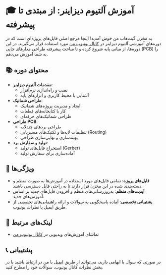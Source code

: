 
# 🎓 آموزش آلتیوم دیزاینر: از مبتدی تا پیشرفته

به مخزن گیت‌هاب من خوش آمدید! اینجا مرجع اصلی فایل‌های پروژه‌ای است که در دوره‌های آموزشی آلتیوم دیزاینر در [کانال یوتیوب من](https://www.youtube.com/channel/UC-jJgBC9ehgVrvqAeVyyFCA) مورد استفاده قرار می‌گیرند. در این دوره‌ها، از مبانی پایه شروع کرده و تا مباحث پیشرفته طراحی مدارهای چاپی (PCB) را به شما آموزش می‌دهم.

## 📚 محتوای دوره

- **مقدمات آلتیوم دیزاینر**: 
  - نصب و راه‌اندازی نرم‌افزار
  - آشنایی با محیط کاربری و ابزارهای پایه
- **طراحی شماتیک**: 
  - ایجاد و مدیریت پروژه‌های شماتیک
  - کار با کتابخانه‌های قطعات
  - طراحی شماتیک‌های حرفه‌ای
- **طراحی PCB**: 
  - طراحی بردهای چندلایه
  - تنظیمات لایه‌ها و تکنیک‌های مسیریابی (Routing)
  - بهینه‌سازی و نهایی‌سازی طراحی
- **تولید و سفارش برد**:
  - استخراج فایل‌های تولید (Gerber)
  - آماده‌سازی برای سفارش تولید

## 🚀 ویژگی‌ها

- **فایل‌های پروژه**: تمامی فایل‌های مورد استفاده در آموزش‌ها به صورت منظم و دسته‌بندی شده در این مخزن قرار دارند تا به راحتی قابل دسترسی باشند.
- **آپدیت‌های منظم**: به‌روزرسانی‌های منظم و افزودن فایل‌های جدید بر اساس آموزش‌های جدید.
- **پشتیبانی تخصصی**: آماده پاسخگویی به سوالات و ارائه راهنمایی‌های تخصصی از طریق ایمیل یا نظرات یوتیوب.

## 🔗 لینک‌های مرتبط

- تماشای آموزش‌های ویدیویی در [کانال یوتیوب من](https://www.youtube.com/channel/UC-jJgBC9ehgVrvqAeVyyFCA)

## 📞 پشتیبانی

در صورتی که سوال یا ابهامی دارید، می‌توانید از طریق [ایمیل](mailto:alirezaagha30@gmail.com) با من در ارتباط باشید یا در بخش نظرات کانال یوتیوب، سوالات خود را مطرح کنید.

 
